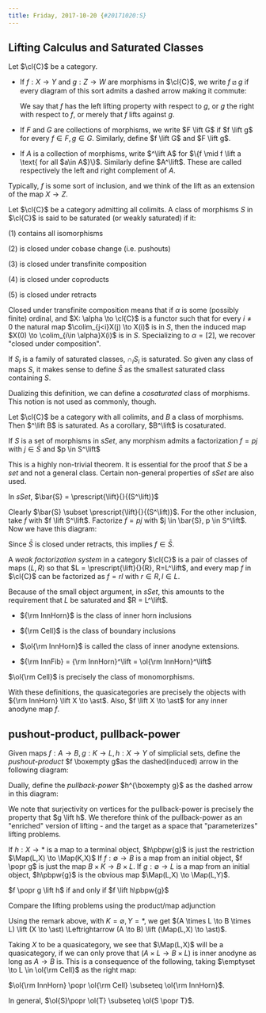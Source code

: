 ```yaml
---
title: Friday, 2017-10-20 {#20171020:S}
---
```

Lifting Calculus and Saturated Classes
--------------------------------------

Let $\cl{C}$ be a category.

-   If $f:X \to Y$ and $g:Z \to W$ are morphisms in $\cl{C}$, we write
    $f \boxslash g$ if every diagram of this sort admits a dashed arrow
    making it commute:

    We say that $f$ has the left lifting property with respect to $g$,
    or $g$ the right with respect to $f$, or merely that $f$ lifts
    against $g$.

-   If $F$ and $G$ are collections of morphisms, we write $F \lift G$ if
    $f \lift g$ for every $f\in F, g\in G$. Similarly, define
    $f \lift G$ and $F \lift g$.

-   If $A$ is a collection of morphisms, write $^\lift A$ for
    $\{f \mid f \lift a \text{ for all $a\in A$}\}$. Similarly define
    $A^\lift$. These are called respectively the left and right
    complement of $A$.

Typically, $f$ is some sort of inclusion, and we think of the lift as an
extension of the map $X \to Z$.

Let $\cl{C}$ be a category admitting all colimits. A class of morphisms
$S$ in $\cl{C}$ is said to be saturated (or weakly saturated) if it:

(1) contains all isomorphisms

(2) is closed under cobase change (i.e. pushouts)

(3) is closed under transfinite composition

(4) is closed under coproducts

(5) is closed under retracts

Closed under transfinite composition means that if $\alpha$ is some
(possibly finite) ordinal, and $X: \alpha \to \cl{C}$ is a functor such
that for every $i\neq 0$ the natural map $\colim_{j<i}X(j) \to X(i)$ is
in $S$, then the induced map $X(0) \to \colim_{i\in \alpha}X(i)$ is in
$S$. Specializing to $\alpha = [2]$, we recover "closed under
composition".

If $S_i$ is a family of saturated classes, $\cap_i S_i$ is saturated. So
given any class of maps $S$, it makes sense to define $\bar{S}$ as the
smallest saturated class containing $S$.

Dualizing this definition, we can define a *cosaturated* class of
morphisms. This notion is not used as commonly, though.

Let $\cl{C}$ be a category with all colimits, and $B$ a class of
morphisms. Then $^\lift B$ is saturated. As a corollary, $B^\lift$ is
cosaturated.

If $S$ is a set of morphisms in $sSet$, any morphism admits a
factorization $f=pj$ with $j \in \bar{S}$ and $p \in S^\lift$

This is a highly non-trivial theorem. It is essential for the proof that
$S$ be a *set* and not a general class. Certain non-general properties
of $sSet$ are also used.

In $sSet$, $\bar{S} = \prescript{\lift}{}{(S^\lift)}$

Clearly $\bar{S} \subset \prescript{\lift}{}{(S^\lift)}$. For the other
inclusion, take $f$ with $f \lift S^\lift$. Factorize $f = pj$ with
$j \in \bar{S}, p \in S^\lift$. Now we have this diagram:

Since $\bar{S}$ is closed under retracts, this implies $f \in \bar{S}$.

A *weak factorization system* in a category $\cl{C}$ is a pair of
classes of maps $(L,R)$ so that $L = \prescript{\lift}{}{R}, R=L^\lift$,
and every map $f$ in $\cl{C}$ can be factorized as $f = rl$ with
$r\in R, l\in L$.

Because of the small object argument, in $sSet$, this amounts to the
requirement that $L$ be saturated and $R = L^\lift$.

-   ${\rm InnHorn}$ is the class of inner horn inclusions

-   ${\rm Cell}$ is the class of boundary inclusions

-   $\ol{\rm InnHorn}$ is called the class of inner anodyne extensions.

-   ${\rm InnFib} = {\rm InnHorn}^\lift = \ol{\rm InnHorn}^\lift$

$\ol{\rm Cell}$ is precisely the class of monomorphisms.

With these definitions, the quasicategories are precisely the objects
with ${\rm InnHorn} \lift X \to \ast$. Also, $f \lift X \to \ast$ for
any inner anodyne map $f$.

pushout-product, pullback-power
-------------------------------

Given maps $f:A \to B, g:K \to L, h: X \to Y$ of simplicial sets, define
the *pushout-product* $f \boxempty g$as the dashed(induced) arrow in the
following diagram:

Dually, define the *pullback-power* $h^{\boxempty g}$ as the dashed
arrow in this diagram:

We note that surjectivity on vertices for the pullback-power is
precisely the property that $g \lift h$. We therefore think of the
pullback-power as an "enriched" version of lifting - and the target as a
space that "parameterizes" lifting problems.

If $h: X \to \ast$ is a map to a terminal object, $h\pbpw{g}$ is just
the restriction $\Map(L,X) \to \Map(K,X)$ If $f: \emptyset \to B$ is a
map from an initial object, $f \popr g$ is just the map
$B \times K \to B \times L$. If $g: \emptyset \to L$ is a map from an
initial object, $h\pbpw{g}$ is the obvious map
$\Map(L,X) \to \Map(L,Y)$.

$f \popr g \lift h$ if and only if $f \lift h\pbpw{g}$

Compare the lifting problems using the product/map adjunction

Using the remark above, with $K=\emptyset, Y = \ast$, we get
$(A \times L \to B \times L) \lift (X \to \ast) \Leftrightarrow (A \to B) \lift (\Map(L,X) \to \ast)$.

Taking $X$ to be a quasicategory, we see that $\Map(L,X)$ will be a
quasicategory, if we can only prove that $(A \times L \to B \times L)$
is inner anodyne as long as $A \to B$ is. This is a consequence of the
following, taking $\emptyset \to L \in \ol{\rm Cell}$ as the right map:

$\ol{\rm InnHorn} \popr \ol{\rm Cell} \subseteq \ol{\rm InnHorn}$.

In general, $\ol{S}\popr \ol{T} \subseteq \ol{S \popr T}$.
